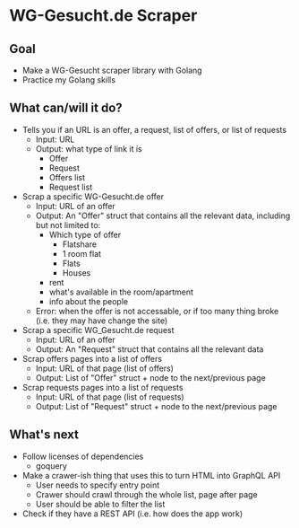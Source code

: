 # WG-Gesucht.de Scraper

## Goal

- Make a WG-Gesucht scraper library with Golang
- Practice my Golang skills

## What can/will it do?

- Tells you if an URL is an offer, a request, list of offers, or list of requests
	- Input: URL
	- Output: what type of link it is
		- Offer
		- Request
		- Offers list
		- Request list
- Scrap a specific WG-Gesucht.de offer
	- Input: URL of an offer
	- Output: An "Offer" struct that contains all the relevant data, including but not limited to:
		- Which type of offer
			- Flatshare
			- 1 room flat
			- Flats
			- Houses
		- rent
		- what's available in the room/apartment
		- info about the people
	- Error: when the offer is not accessable, or if too many thing broke (i.e. they may have change the site)
- Scrap a specific WG_Gesucht.de request
	- Input: URL of an offer
	- Output: An "Request" struct that contains all the relevant data
- Scrap offers pages into a list of offers
	- Input: URL of that page (list of offers)
	- Output: List of "Offer" struct + node to the next/previous page
- Scrap requests pages into a list of requests
	- Input: URL of that page (list of requests)
	- Output: List of "Request" struct + node to the next/previous page

## What's next

- Follow licenses of dependencies
	- goquery
- Make a crawer-ish thing that uses this to turn HTML into GraphQL API
	- User needs to specify entry point
	- Crawer should crawl through the whole list, page after page
	- User should be able to filter the list
- Check if they have a REST API (i.e. how does the app work)